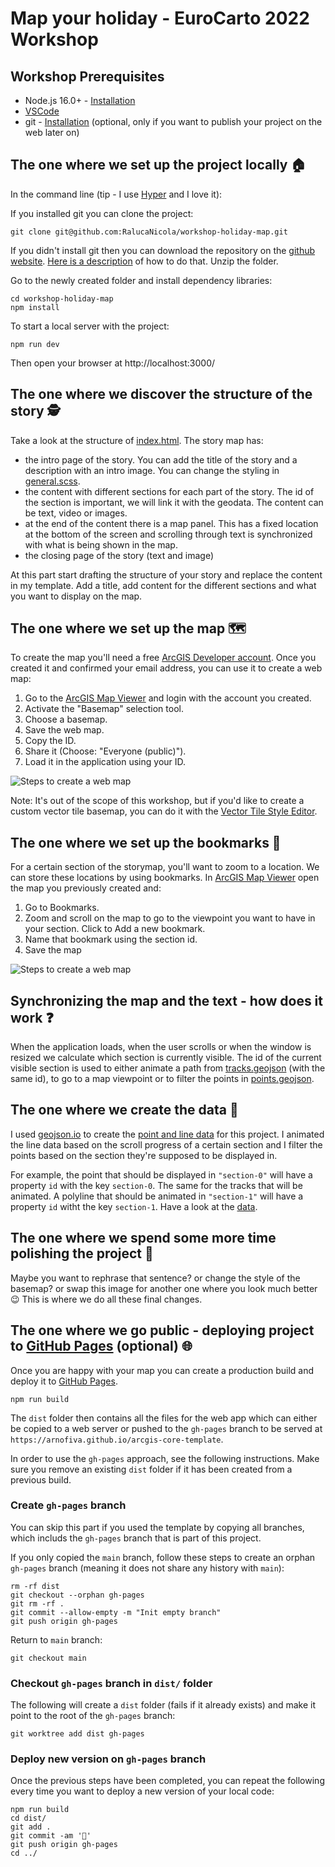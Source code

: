# Map your holiday - EuroCarto 2022 Workshop  

## Workshop Prerequisites

- Node.js 16.0+ - [Installation](https://nodejs.org/en/)
- [VSCode](https://code.visualstudio.com/)
- git - [Installation](https://git-scm.com/book/en/v2/Getting-Started-Installing-Git) (optional, only if you want to publish your project on the web later on)

## The one where we set up the project locally 🏠

In the command line (tip - I use [Hyper](https://hyper.is/) and I love it):

If you installed git you can clone the project:

```
git clone git@github.com:RalucaNicola/workshop-holiday-map.git
```

If you didn't install git then you can download the repository on the [github website](https://github.com/RalucaNicola/workshop-holiday-map). [Here is a description](https://sites.northwestern.edu/researchcomputing/resources/downloading-from-github/) of how to do that. Unzip the folder.

Go to the newly created folder and install dependency libraries:

```
cd workshop-holiday-map
npm install
```

To start a local server with the project:

```
npm run dev
```

Then open your browser at http://localhost:3000/

## The one where we discover the structure of the story 🕵️

Take a look at the structure of [index.html](./index.html). The story map has:

- the intro page of the story. You can add the title of the story and a description with an intro image. You can change the styling in [general.scss](./src/general.scss).
- the content with different sections for each part of the story. The id of the section is important, we will link it with the geodata. The content can be text, video or images.
- at the end of the content there is a map panel. This has a fixed location at the bottom of the screen and scrolling through text is synchronized with what is being shown in the map.
- the closing page of the story (text and image)

At this part start drafting the structure of your story and replace the content in my template. Add a title, add content for the different sections and what you want to display on the map.

## The one where we set up the map 🗺️

To create the map you'll need a free [ArcGIS Developer account](https://developers.arcgis.com/sign-up). Once you created it and confirmed your email address, you can use it to create a web map:

1. Go to the [ArcGIS Map Viewer](https://www.arcgis.com/apps/mapviewer/index.html) and login with the account you created.
1. Activate the "Basemap" selection tool.
1. Choose a basemap.
1. Save the web map.
1. Copy the ID.
1. Share it (Choose: "Everyone (public)").
1. Load it in the application using your ID.

![Steps to create a web map](./public/assets/steps-to-create-a-webmap.png)

Note: It's out of the scope of this workshop, but if you'd like to create a custom vector tile basemap, you can do it with the [Vector Tile Style Editor](https://developers.arcgis.com/vector-tile-style-editor/).

## The one where we set up the bookmarks 📖

For a certain section of the storymap, you'll want to zoom to a location. We can store these locations by using bookmarks. In [ArcGIS Map Viewer](https://www.arcgis.com/apps/mapviewer/index.html) open the map you previously created and:

1. Go to Bookmarks.
1. Zoom and scroll on the map to go to the viewpoint you want to have in your section. Click to Add a new bookmark.
1. Name that bookmark using the section id.
1. Save the map

![Steps to create a web map](./public/assets/steps-to-create-bookmarks.png)

## Synchronizing the map and the text - how does it work ❓

When the application loads, when the user scrolls or when the window is resized we calculate which section is currently visible. The id of the current visible section is used to either animate a path from [tracks.geojson](./public/data/tracks.geojson) (with the same id), to go to a map viewpoint or to filter the points in [points.geojson](./public/data/points.geojson).

## The one where we create the data 💾

I used [geojson.io](https://geojson.io/) to create the [point and line data](./public/data/) for this project. I animated the line data based on the scroll progress of a certain section and I filter the points based on the section they're supposed to be displayed in.

For example, the point that should be displayed in `"section-0"` will have a property `id` with the key `section-0`. The same for the tracks that will be animated. A polyline that should be animated in `"section-1"` will have a property `id` witht the key `section-1`. Have a look at the [data](./public/data/).

## The one where we spend some more time polishing the project 💅

Maybe you want to rephrase that sentence? or change the style of the basemap? or swap this image for another one where you look much better 😉
This is where we do all these final changes.

## The one where we go public - deploying project to [GitHub Pages](https://pages.github.com/) (optional) 🌐

Once you are happy with your map you can create a production build and deploy it to [GitHub Pages](https://pages.github.com/).

```
npm run build
```

The `dist` folder then contains all the files for the web app which can either be copied to a web server or pushed to the `gh-pages` branch to be served at `https://arnofiva.github.io/arcgis-core-template`.

In order to use the `gh-pages` approach, see the following instructions. Make sure you remove an existing `dist` folder if it has been created from a previous build.

### Create `gh-pages` branch

You can skip this part if you used the template by copying all branches, which includs the `gh-pages` branch that is part of this project.

If you only copied the `main` branch, follow these steps to create an orphan `gh-pages` branch (meaning it does not share any history with `main`):

```
rm -rf dist
git checkout --orphan gh-pages
git rm -rf .
git commit --allow-empty -m "Init empty branch"
git push origin gh-pages
```

Return to `main` branch:

```
git checkout main
```

### Checkout `gh-pages` branch in `dist/` folder

The following will create a `dist` folder (fails if it already exists) and make it point to the root of the `gh-pages` branch:

```
git worktree add dist gh-pages
```

### Deploy new version on `gh-pages` branch

Once the previous steps have been completed, you can repeat the following every time you want to deploy a new version of your local code:

```
npm run build
cd dist/
git add .
git commit -am '🎉'
git push origin gh-pages
cd ../
```
